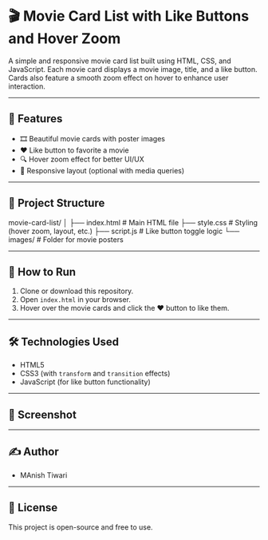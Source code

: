# 🎬 Movie Card List with Like Buttons and Hover Zoom

A simple and responsive movie card list built using HTML, CSS, and JavaScript. Each movie card displays a movie image, title, and a like button. Cards also feature a smooth zoom effect on hover to enhance user interaction.

---

## 🧩 Features

- 🎞️ Beautiful movie cards with poster images
- ❤️ Like button to favorite a movie
- 🔍 Hover zoom effect for better UI/UX
- 📱 Responsive layout (optional with media queries)

---

## 📁 Project Structure

movie-card-list/
│
├── index.html # Main HTML file
├── style.css # Styling (hover zoom, layout, etc.)
├── script.js # Like button toggle logic
└── images/ # Folder for movie posters

---

## 🚀 How to Run

1. Clone or download this repository.
2. Open `index.html` in your browser.
3. Hover over the movie cards and click the ❤️ button to like them.

---

## 🛠️ Technologies Used

- HTML5
- CSS3 (with `transform` and `transition` effects)
- JavaScript (for like button functionality)

---

## 📸 Screenshot


---

## ✍️ Author

- MAnish Tiwari 

---

## 📄 License

This project is open-source and free to use.
